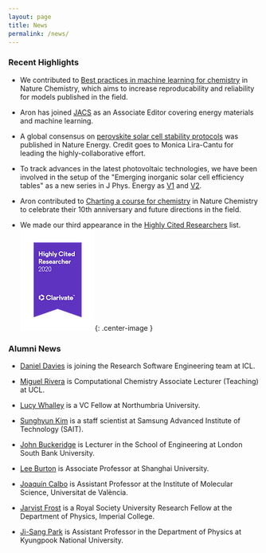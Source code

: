 ```yaml
---
layout: page
title: News
permalink: /news/
---
```


### Recent Highlights 

* We contributed to [Best practices in machine learning for chemistry](https://www.nature.com/articles/s41557-021-00716-z) in Nature Chemistry, which aims to increase reproducability and reliability for models published in the field. 

* Aron has joined [JACS](https://pubs.acs.org/journal/jacsat) as an Associate Editor covering energy materials and machine learning. 

* A global consensus on [perovskite solar cell stability protocols](https://www.nature.com/articles/s41560-019-0529-5) was published in Nature Energy. Credit goes to Monica Lira-Cantu for leading the highly-collaborative effort.

* To track advances in the latest photovoltaic technologies, we have been involved in the setup of the "Emerging inorganic solar cell efficiency tables" as a new series in J Phys. Energy as [V1](https://iopscience.iop.org/article/10.1088/2515-7655/ab2338) and [V2](https://iopscience.iop.org/article/10.1088/2515-7655/abebca/meta).

* Aron contributed to [Charting a course for chemistry](https://www.nature.com/articles/s41557-019-0236-7) in Nature Chemistry to celebrate their 10th anniversary and future directions in the field.

* We made our third appearance in the [Highly Cited Researchers](https://recognition.webofscience.com/awards/highly-cited/2020/) list.
![](/assets/hcr-2020.png){: .center-image }

### Alumni News

* [Daniel Davies](https://scholar.google.co.uk/citations?user=XD-sA1MAAAAJ&hl=en&oi=ao) is joining the Research Software Engineering team at ICL.

* [Miguel Rivera](https://www.ucl.ac.uk/chemistry/people/dr-miguel-rivera) is Computational Chemistry Associate Lecturer (Teaching) at UCL.

* [Lucy Whalley](https://scholar.google.co.uk/citations?user=NPOWlz0AAAAJ&hl=en) is a VC Fellow at Northumbria University.

* [Sunghyun Kim](https://scholar.google.co.uk/citations?user=v438vEAAAAAJ&hl=en) is a staff scientist at Samsung Advanced Institute of Technology (SAIT).

* [John Buckeridge](https://jbuckeridge.github.io) is Lecturer in the School of Engineering at London South Bank University.

* [Lee Burton](http://bmd-lab.org) is Associate Professor at Shanghai University. 

* [Joaquín Calbo](https://joaquincalbo.wordpress.com/) is Assistant Professor at the Institute of Molecular Science,  Universitat de València.

* [Jarvist Frost](https://jarvist.github.io) is a Royal Society University Research Fellow at the Department of Physics, Imperial College. 

* [Ji-Sang Park](https://sites.google.com/site/jsparkphys/) is Assistant Professor in the Department of Physics at Kyungpook National University.
